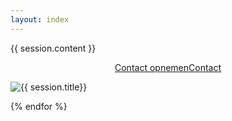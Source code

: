 ```yaml
---
layout: index
---
```


<div
{% assign sorted_sessions = site.sessions | sort: "order" %}
{% for session in sorted_sessions %}

><div class="page-session"><div class="half-wide-dyn secondary">
  {{ session.content }}
  
  <p style="text-align: center"><a class="outlined" href="/contact.html#contact"><span lang="nl">Contact opnemen</span><span lang="en">Contact</span></a></p>
</div><div class="half-wide-dyn secondary">
  <p><img src="{{ session.photo }}" alt="{{ session.title}}"/></p>
</div><div style="clear: both"></div></div
    
{% endfor %}
></div>